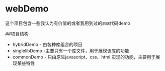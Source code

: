 # webDemo
这个项目包含一些我认为有价值的或者我用到过的`前端`代码demo

##项目结构
* hybridDemo - 由各种库组合的项目
* singlelibDemo -主要只有一个库文件，用于展现该库的功能
* commonDemo - 只由原生javascript、css、html 实现的功能，主要用于展现某些特性
